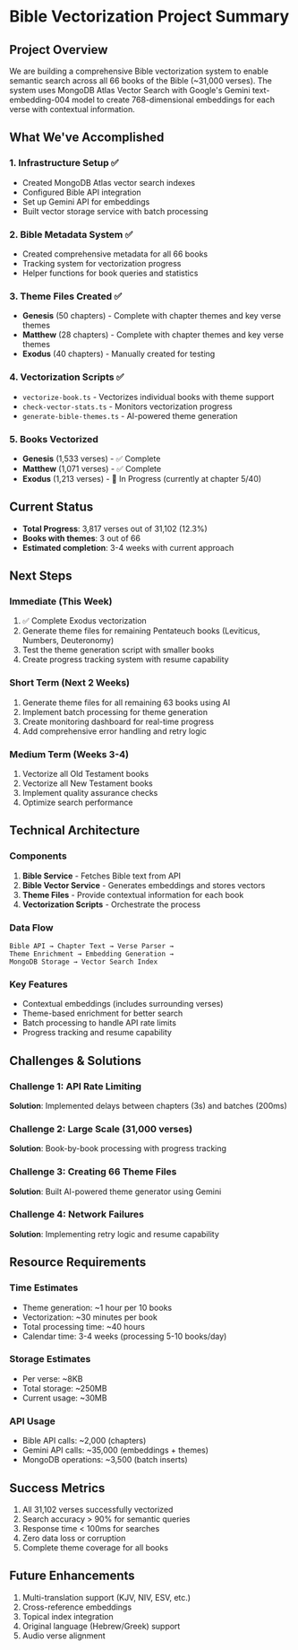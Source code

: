 # Bible Vectorization Project Summary

## Project Overview
We are building a comprehensive Bible vectorization system to enable semantic search across all 66 books of the Bible (~31,000 verses). The system uses MongoDB Atlas Vector Search with Google's Gemini text-embedding-004 model to create 768-dimensional embeddings for each verse with contextual information.

## What We've Accomplished

### 1. Infrastructure Setup ✅
- Created MongoDB Atlas vector search indexes
- Configured Bible API integration
- Set up Gemini API for embeddings
- Built vector storage service with batch processing

### 2. Bible Metadata System ✅
- Created comprehensive metadata for all 66 books
- Tracking system for vectorization progress
- Helper functions for book queries and statistics

### 3. Theme Files Created ✅
- **Genesis** (50 chapters) - Complete with chapter themes and key verse themes
- **Matthew** (28 chapters) - Complete with chapter themes and key verse themes
- **Exodus** (40 chapters) - Manually created for testing

### 4. Vectorization Scripts ✅
- `vectorize-book.ts` - Vectorizes individual books with theme support
- `check-vector-stats.ts` - Monitors vectorization progress
- `generate-bible-themes.ts` - AI-powered theme generation

### 5. Books Vectorized
- **Genesis** (1,533 verses) - ✅ Complete
- **Matthew** (1,071 verses) - ✅ Complete
- **Exodus** (1,213 verses) - 🔄 In Progress (currently at chapter 5/40)

## Current Status
- **Total Progress**: 3,817 verses out of 31,102 (12.3%)
- **Books with themes**: 3 out of 66
- **Estimated completion**: 3-4 weeks with current approach

## Next Steps

### Immediate (This Week)
1. ✅ Complete Exodus vectorization
2. Generate theme files for remaining Pentateuch books (Leviticus, Numbers, Deuteronomy)
3. Test the theme generation script with smaller books
4. Create progress tracking system with resume capability

### Short Term (Next 2 Weeks)
1. Generate theme files for all remaining 63 books using AI
2. Implement batch processing for theme generation
3. Create monitoring dashboard for real-time progress
4. Add comprehensive error handling and retry logic

### Medium Term (Weeks 3-4)
1. Vectorize all Old Testament books
2. Vectorize all New Testament books
3. Implement quality assurance checks
4. Optimize search performance

## Technical Architecture

### Components
1. **Bible Service** - Fetches Bible text from API
2. **Bible Vector Service** - Generates embeddings and stores vectors
3. **Theme Files** - Provide contextual information for each book
4. **Vectorization Scripts** - Orchestrate the process

### Data Flow
```
Bible API → Chapter Text → Verse Parser → 
Theme Enrichment → Embedding Generation → 
MongoDB Storage → Vector Search Index
```

### Key Features
- Contextual embeddings (includes surrounding verses)
- Theme-based enrichment for better search
- Batch processing to handle API rate limits
- Progress tracking and resume capability

## Challenges & Solutions

### Challenge 1: API Rate Limiting
**Solution**: Implemented delays between chapters (3s) and batches (200ms)

### Challenge 2: Large Scale (31,000 verses)
**Solution**: Book-by-book processing with progress tracking

### Challenge 3: Creating 66 Theme Files
**Solution**: Built AI-powered theme generator using Gemini

### Challenge 4: Network Failures
**Solution**: Implementing retry logic and resume capability

## Resource Requirements

### Time Estimates
- Theme generation: ~1 hour per 10 books
- Vectorization: ~30 minutes per book
- Total processing time: ~40 hours
- Calendar time: 3-4 weeks (processing 5-10 books/day)

### Storage Estimates
- Per verse: ~8KB
- Total storage: ~250MB
- Current usage: ~30MB

### API Usage
- Bible API calls: ~2,000 (chapters)
- Gemini API calls: ~35,000 (embeddings + themes)
- MongoDB operations: ~3,500 (batch inserts)

## Success Metrics
1. All 31,102 verses successfully vectorized
2. Search accuracy > 90% for semantic queries
3. Response time < 100ms for searches
4. Zero data loss or corruption
5. Complete theme coverage for all books

## Future Enhancements
1. Multi-translation support (KJV, NIV, ESV, etc.)
2. Cross-reference embeddings
3. Topical index integration
4. Original language (Hebrew/Greek) support
5. Audio verse alignment
